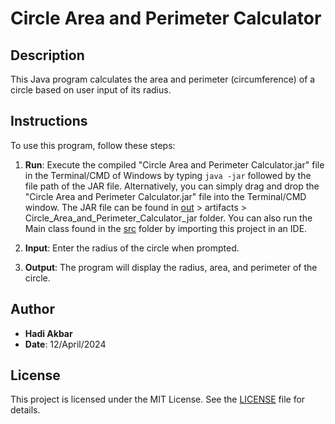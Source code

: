 # Circle Area and Perimeter Calculator

## Description
This Java program calculates the area and perimeter (circumference) of a circle based on user input of its radius.

## Instructions
To use this program, follow these steps:

1. **Run**: Execute the compiled "Circle Area and Perimeter Calculator.jar" file in the Terminal/CMD of Windows by typing `java -jar` followed by the file path of the JAR file. Alternatively, you can simply drag and drop the "Circle Area and Perimeter Calculator.jar" file into the Terminal/CMD window. The JAR file can be found in [out](out) > artifacts > Circle_Area_and_Perimeter_Calculator_jar folder. You can also run the Main class found in the [src](src) folder by importing this project in an IDE.

2. **Input**: Enter the radius of the circle when prompted.

3. **Output**: The program will display the radius, area, and perimeter of the circle.

## Author
- **Hadi Akbar**
- **Date**: 12/April/2024

## License
This project is licensed under the MIT License. See the [LICENSE](LICENSE.md) file for details.